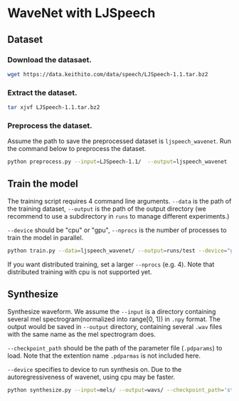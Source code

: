 # WaveNet with LJSpeech

## Dataset

### Download the datasaet.

```bash
wget https://data.keithito.com/data/speech/LJSpeech-1.1.tar.bz2
```

### Extract the dataset.

```bash
tar xjvf LJSpeech-1.1.tar.bz2
```

### Preprocess the dataset. 

Assume the path to save the preprocessed dataset is `ljspeech_wavenet`. Run the command below to preprocess the dataset.

```bash
python preprocess.py --input=LJSpeech-1.1/  --output=ljspeech_wavenet
```

## Train the model

The training script requires 4 command line arguments.
`--data` is the path of the training dataset, `--output` is the path of the output directory (we recommend to use a subdirectory in `runs` to manage different experiments.)

`--device` should be "cpu" or "gpu", `--nprocs` is the number of processes to train the model in parallel.

```bash
python train.py --data=ljspeech_wavenet/ --output=runs/test --device="gpu" --nprocs=1
```

If you want distributed training, set a larger `--nprocs` (e.g. 4). Note that distributed training with cpu is not supported yet.

## Synthesize

Synthesize waveform. We assume the `--input` is a directory containing several mel spectrogram(normalized into range[0, 1)) in `.npy` format. The output would be saved in `--output` directory, containing several `.wav` files with the same name as the mel spectrogram does.

`--checkpoint_path` should be the path of the parameter file (`.pdparams`) to load. Note that the extention name `.pdparmas` is not included here.

`--device` specifies to device to run synthesis on. Due to the autoregressiveness of wavenet, using cpu may be faster.

```bash
python synthesize.py --input=mels/ --output=wavs/ --checkpoint_path='step-2450000' --device="cpu" --verbose
```